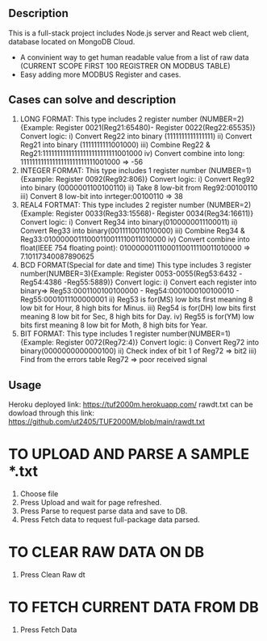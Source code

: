 # <TUF2000M CONVERT RAW DATA TO HUMAN READABLE DATA>
## Description
This is a full-stack project includes Node.js server and React web client, database located on MongoDB Cloud.
- A convinient way to get human readable value from a list of raw data (CURRENT SCOPE FIRST 100 REGISTRER ON MODBUS TABLE)
- Easy adding more MODBUS Register and cases.
  
## Cases can solve and description
1. LONG FORMAT:
This type includes 2 register number (NUMBER=2) {Example: Register 0021(Reg21:65480)- Register 0022(Reg22:65535)}
Convert logic: i) Convert Reg22 into binary (1111111111111111)
ii) Convert Reg21 into binary (1111111111001000)
iii) Combine Reg22 & Reg21:11111111111111111111111111001000
iv) Convert combine into long: 11111111111111111111111111001000 => -56
2. INTEGER FORMAT:
This type includes 1 register number (NUMBER=1) {Example: Register 0092(Reg92:806)}
Convert logic: i) Convert Reg92 into binary (0000001100100110)
ii) Take 8 low-bit from Reg92:00100110
iii) Convert 8 low-bit into inrteger:00100110 => 38
3. REAL4 FORTMAT:
This type includes 2 register number (NUMBER=2){Example: Register 0033(Reg33:15568)- Register 0034(Reg34:16611)}
Convert logic: i) Convert Reg34 into binary(0100000011100011)
ii) Convert Reg33 into binary(0011110011010000)
iii) Combine Reg34 & Reg33:01000000111000110011110011010000
iv) Convert combine into float(IEEE 754 floating point): 01000000111000110011110011010000 => 7.10117340087890625
4. BCD FORMAT(Special for date and time)
This type includes 3 register number(NUMBER=3){Example: Register 0053-0055(Reg53:6432 -Reg54:4386 -Reg55:5889)}
Convert logic: i) Convert each register into binary=> Reg53:0001100100100000 - Reg54:0001000100100010 - Reg55:0001011100000001
ii) Reg53 is for(MS) low bits first meaning 8 low bit for Hour, 8 high bits for Minus.
iii) Reg54 is for(DH) low bits first meaning 8 low bit for Sec, 8 high bits for Day.
iv) Reg55 is for(YM) low bits first meaning 8 low bit for Moth, 8 high bits for Year.
5. BIT FORMAT:
This type includes 1 register number(NUMBER=1){Example: Register 0072(Reg72:4)}
Convert logic: i) Convert Reg72 into binary(0000000000000100)
ii) Check index of bit 1 of Reg72 => bit2
iii) Find from the errors table Reg72 => poor received signal  
## Usage
Heroku deployed link: https://tuf2000m.herokuapp.com/ 
rawdt.txt can be dowload through this link: https://github.com/ut2405/TUF2000M/blob/main/rawdt.txt  
# TO UPLOAD AND PARSE A SAMPLE *.txt
  1. Choose file
  2. Press Upload and wait for page refreshed.
  3. Press Parse to request parse data and save to DB.
  4. Press Fetch data to request full-package data parsed.
# TO CLEAR RAW DATA ON DB
  1. Press Clean Raw dt
# TO FETCH CURRENT DATA FROM DB
  1. Press Fetch Data
  
